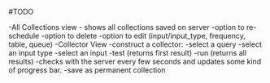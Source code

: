 #TODO

-All Collections view - shows all collections saved on server
	-option to re-schedule
	-option to delete
	-option to edit (input/input_type, frequency, table, queue)
-Collector View -construct a collector:
	-select a query
	-select an input type
	-select an input
	-test (returns first result)
	-run (returns all results)
		-checks with the server every few seconds and updates some kind of progress bar.
	-save as permanent collection


